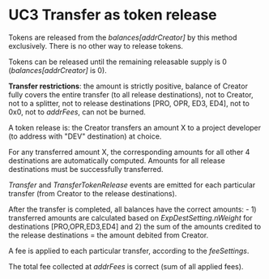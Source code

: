 # UC3 Transfer as token release

Tokens are released from the <i>balances[addrCreator]</i> by this method exclusively. There is no other way to release tokens.

Tokens can be released until the remaining releasable supply is 0 (<i>balances[addrCreator]</i> is 0).

<b>Transfer restrictions</b>: the amount is strictly positive, balance of Creator fully covers the entire transfer (to all release destinations), not to Creator, not to a splitter, not to release destinations [PRO, OPR, ED3, ED4], not to 0x0, not to <i>addrFees</i>, can not be burned.

A token release is: the Creator transfers an amount X to a project developer (to address with "DEV" destination) at choice.

For any transferred amount X, the corresponding amounts for all other 4 destinations are automatically computed. Amounts for all release destinations must be successfully transferred.

<i>Transfer</i> and <i>TransferTokenRelease</i> events are emitted for each particular transfer (from Creator to the release destinations).

After the transfer is completed, all balances have the correct amounts: - 1) transferred amounts are calculated based on <i>ExpDestSetting.nWeight</i> for destinations [PRO,OPR,ED3,ED4] and 2) the sum of the amounts credited to the release destinations = the amount debited from Creator.

A fee is applied to each particular transfer, according to the <i>feeSettings</i>.

The total fee collected at <i>addrFees</i> is correct (sum of all applied fees).





